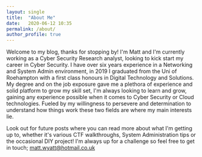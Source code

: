 ```yaml
---
layout: single
title:  "About Me"
date:   2020-06-12 10:35
permalink: /about/
author_profile: true
---
```


Welcome to my blog, thanks for stopping by! I'm Matt and I'm currently working as a Cyber Security Research analyst, looking to kick start my career in Cyber Security. I have over six years experience in a Networking and System Admin environment, in 2019 I graduated from the Uni of Roehampton with a first class honours in Digital Technology and Solutions. My degree and on the job exposure gave me a plethora of experience and solid platform to grow my skill set, I'm always looking to learn and grow, gaining any experience possible when it comes to Cyber Security or Cloud technologies. Fueled by my willingness to persevere and determination to understand how things work these two fields are where my main interests lie. 

Look out for future posts where you can read more about what I'm getting up to, whether it's various CTF walkthroughs, System Administration tips or the occasional DIY project! I'm always up for a challenge so feel free to get in touch; matt.wyatt@hotmail.co.uk